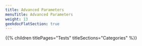 ```yaml
---
title: Advanced Parameters
menuTitle: Advanced Parameters
weight: 13 
geekdocFlatSection: true
---
```


{{% children titlePages="Tests" titleSections="Categories" %}}
